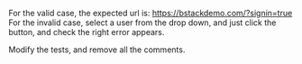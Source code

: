 For the valid case, the expected url is: https://bstackdemo.com/?signin=true
For the invalid case, select a user from the drop down, and just click the button, and check the right error appears.

Modify the tests, and remove all the comments.